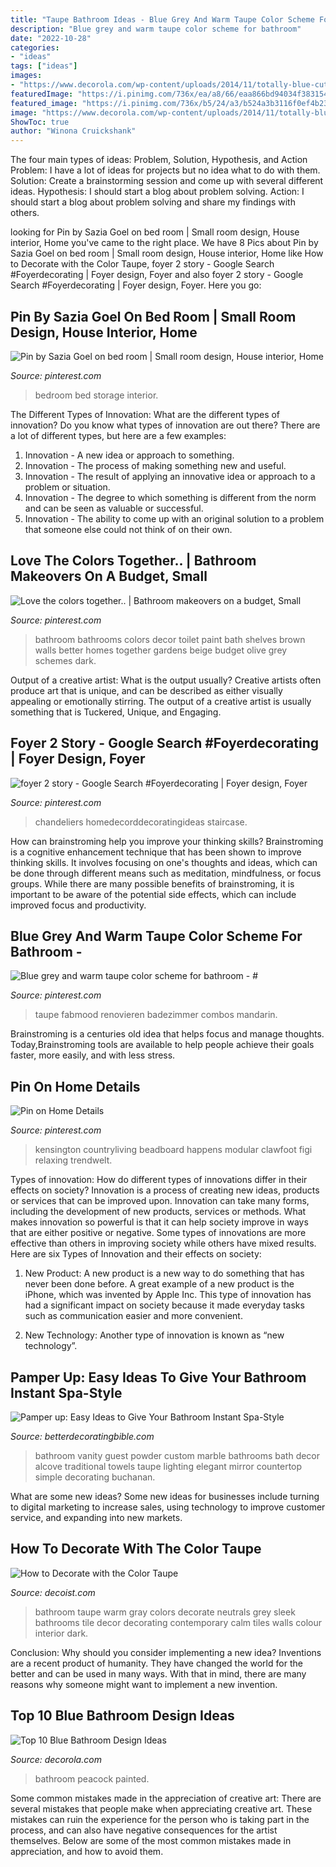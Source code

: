 ```yaml
---
title: "Taupe Bathroom Ideas - Blue Grey And Warm Taupe Color Scheme For Bathroom"
description: "Blue grey and warm taupe color scheme for bathroom"
date: "2022-10-28"
categories:
- "ideas"
tags: ["ideas"]
images:
- "https://www.decorola.com/wp-content/uploads/2014/11/totally-blue-cute-bathroom.jpg"
featuredImage: "https://i.pinimg.com/736x/ea/a8/66/eaa866bd94034f383154e1168022c527--platform-bed-storage-platform-bedroom.jpg"
featured_image: "https://i.pinimg.com/736x/b5/24/a3/b524a3b3116f0ef4b237d30e192075ac.jpg"
image: "https://www.decorola.com/wp-content/uploads/2014/11/totally-blue-cute-bathroom.jpg"
ShowToc: true
author: "Winona Cruickshank"
---
```



The four main types of ideas: Problem, Solution, Hypothesis, and Action
Problem: I have a lot of ideas for projects but no idea what to do with them.
Solution: Create a brainstorming session and come up with several different ideas.
Hypothesis: I should start a blog about problem solving.
Action: I should start a blog about problem solving and share my findings with others.

	

		
looking for Pin by Sazia Goel on bed room | Small room design, House interior, Home you've came to the right place. We have 8 Pics about Pin by Sazia Goel on bed room | Small room design, House interior, Home like How to Decorate with the Color Taupe, foyer 2 story - Google Search #Foyerdecorating | Foyer design, Foyer and also foyer 2 story - Google Search #Foyerdecorating | Foyer design, Foyer. Here you go:
		
    
## Pin By Sazia Goel On Bed Room | Small Room Design, House Interior, Home

<img loading=lazy src="https://i.pinimg.com/736x/ea/a8/66/eaa866bd94034f383154e1168022c527--platform-bed-storage-platform-bedroom.jpg" onerror="this.onerror=null;this.src='https://tse1.mm.bing.net/th?id=OIP.WutVGnNiIiMHf-VwoPMXTgHaLH&amp;pid=15.1';" alt="Pin by Sazia Goel on bed room | Small room design, House interior, Home">

_Source: pinterest.com_

>bedroom bed storage interior. 

	

The Different Types of Innovation: What are the different types of innovation?
Do you know what types of innovation are out there? There are a lot of different types, but here are a few examples: 
1. Innovation - A new idea or approach to something. 
2. Innovation - The process of making something new and useful. 
3. Innovation - The result of applying an innovative idea or approach to a problem or situation. 
4. Innovation - The degree to which something is different from the norm and can be seen as valuable or successful. 
5. Innovation - The ability to come up with an original solution to a problem that someone else could not think of on their own.

    
## Love The Colors Together.. | Bathroom Makeovers On A Budget, Small

<img loading=lazy src="https://i.pinimg.com/originals/68/48/61/684861134f96353bfc42c85d4b0accc8.jpg" onerror="this.onerror=null;this.src='https://tse2.mm.bing.net/th?id=OIP.z8fwap2ADqkbza1jGIEYeQHaLH&amp;pid=15.1';" alt="Love the colors together.. | Bathroom makeovers on a budget, Small">

_Source: pinterest.com_

>bathroom bathrooms colors decor toilet paint bath shelves brown walls better homes together gardens beige budget olive grey schemes dark. 

	

Output of a creative artist: What is the output usually?
Creative artists often produce art that is unique, and can be described as either visually appealing or emotionally stirring. The output of a creative artist is usually something that is Tuckered, Unique, and Engaging.

    
## Foyer 2 Story - Google Search #Foyerdecorating | Foyer Design, Foyer

<img loading=lazy src="https://i.pinimg.com/originals/74/db/6e/74db6e4a158ebb4f14106adaaf589391.jpg" onerror="this.onerror=null;this.src='https://tse3.mm.bing.net/th?id=OIP.kdY11e0pbDHrVMdUgoMJhQHaLJ&amp;pid=15.1';" alt="foyer 2 story - Google Search #Foyerdecorating | Foyer design, Foyer">

_Source: pinterest.com_

>chandeliers homedecorddecoratingideas staircase. 

	

How can brainstroming help you improve your thinking skills?
Brainstroming is a cognitive enhancement technique that has been shown to improve thinking skills. It involves focusing on one's thoughts and ideas, which can be done through different means such as meditation, mindfulness, or focus groups. While there are many possible benefits of brainstroming, it is important to be aware of the potential side effects, which can include improved focus and productivity.

    
## Blue Grey And Warm Taupe Color Scheme For Bathroom - #

<img loading=lazy src="https://i.pinimg.com/736x/b5/24/a3/b524a3b3116f0ef4b237d30e192075ac.jpg" onerror="this.onerror=null;this.src='https://tse3.mm.bing.net/th?id=OIP.5CuJNAruRPZjTE2ZO5BO7wHaN2&amp;pid=15.1';" alt="Blue grey and warm taupe color scheme for bathroom - #">

_Source: pinterest.com_

>taupe fabmood renovieren badezimmer combos mandarin. 

	

Brainstroming is a centuries old idea that helps focus and manage thoughts. Today,Brainstroming tools are available to help people achieve their goals faster, more easily, and with less stress.

    
## Pin On Home Details

<img loading=lazy src="https://i.pinimg.com/736x/cd/a2/71/cda271b64efd203ecf27a19a80fbb02d--new-bathroom-ideas-bathroom-colors.jpg" onerror="this.onerror=null;this.src='https://tse2.mm.bing.net/th?id=OIP.eegEW3CGlQv0Lfaq5lDG7gDhEs&amp;pid=15.1';" alt="Pin on Home Details">

_Source: pinterest.com_

>kensington countryliving beadboard happens modular clawfoot figi relaxing trendwelt. 

	

Types of innovation: How do different types of innovations differ in their effects on society?
Innovation is a process of creating new ideas, products or services that can be improved upon. Innovation can take many forms, including the development of new products, services or methods. What makes innovation so powerful is that it can help society improve in ways that are either positive or negative. Some types of innovations are more effective than others in improving society while others have mixed results. Here are six Types of Innovation and their effects on society: 
1) New Product: A new product is a new way to do something that has never been done before. A great example of a new product is the iPhone, which was invented by Apple Inc. This type of innovation has had a significant impact on society because it made everyday tasks such as communication easier and more convenient. 

2) New Technology: Another type of innovation is known as “new technology”.

    
## Pamper Up: Easy Ideas To Give Your Bathroom Instant Spa-Style

<img loading=lazy src="http://betterdecoratingbible.com/wp-content/uploads/2015/03/guest-bathroom-monogram-towels-better-decorating-bible-blog-luxurious-marble-countertop-sconce-lighting-taupe-walls.jpg" onerror="this.onerror=null;this.src='https://tse2.mm.bing.net/th?id=OIP._1HPI6tX7XwbODp9sDk83wHaKq&amp;pid=15.1';" alt="Pamper up: Easy Ideas to Give Your Bathroom Instant Spa-Style">

_Source: betterdecoratingbible.com_

>bathroom vanity guest powder custom marble bathrooms bath decor alcove traditional towels taupe lighting elegant mirror countertop simple decorating buchanan. 

	

What are some new ideas?
Some new ideas for businesses include turning to digital marketing to increase sales, using technology to improve customer service, and expanding into new markets.

    
## How To Decorate With The Color Taupe

<img loading=lazy src="http://cdn.decoist.com/wp-content/uploads/2016/08/Warm-neutrals-in-a-sleek-bathroom.jpg" onerror="this.onerror=null;this.src='https://tse1.mm.bing.net/th?id=OIP.kdgl-wtXzp7-NigSm4zCEwHaKH&amp;pid=15.1';" alt="How to Decorate with the Color Taupe">

_Source: decoist.com_

>bathroom taupe warm gray colors decorate neutrals grey sleek bathrooms tile decor decorating contemporary calm tiles walls colour interior dark. 

	

Conclusion: Why should you consider implementing a new idea?
Inventions are a recent product of humanity. They have changed the world for the better and can be used in many ways. With that in mind, there are many reasons why someone might want to implement a new invention.

    
## Top 10 Blue Bathroom Design Ideas

<img loading=lazy src="https://www.decorola.com/wp-content/uploads/2014/11/totally-blue-cute-bathroom.jpg" onerror="this.onerror=null;this.src='https://tse3.mm.bing.net/th?id=OIP.ftO3jY8ZjvRp1qD3bNbO-QAAAA&amp;pid=15.1';" alt="Top 10 Blue Bathroom Design Ideas">

_Source: decorola.com_

>bathroom peacock painted. 

	

Some common mistakes made in the appreciation of creative art:
There are several mistakes that people make when appreciating creative art. These mistakes can ruin the experience for the person who is taking part in the process, and can also have negative consequences for the artist themselves. Below are some of the most common mistakes made in appreciation, and how to avoid them.


